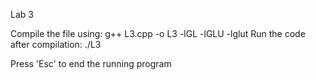 Lab 3

Compile the file using: g++ L3.cpp -o L3 -lGL -lGLU -lglut
Run the code after compilation: ./L3

Press 'Esc' to end the running program